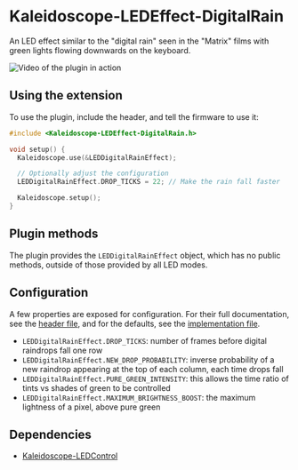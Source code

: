 # Kaleidoscope-LEDEffect-DigitalRain

An LED effect similar to the "digital rain" seen in the "Matrix" films
with green lights flowing downwards on the keyboard.

![Video of the plugin in action](https://i.imgur.com/LUVFDgT.gif)

## Using the extension

To use the plugin, include the header, and tell the firmware to use it:

```c++
#include <Kaleidoscope-LEDEffect-DigitalRain.h>

void setup() {
  Kaleidoscope.use(&LEDDigitalRainEffect);

  // Optionally adjust the configuration
  LEDDigitalRainEffect.DROP_TICKS = 22; // Make the rain fall faster

  Kaleidoscope.setup();
}
```

## Plugin methods

The plugin provides the `LEDDigitalRainEffect` object, which has no public methods,
outside of those provided by all LED modes.

## Configuration

A few properties are exposed for configuration.
For their full documentation, see the [header file](src/Kaleidoscope-LEDEffect-DigitalRain.h),
and for the defaults, see the [implementation file](src/Kaleidoscope-LEDEffect-DigitalRain.cpp).

- `LEDDigitalRainEffect.DROP_TICKS`:
  number of frames before digital raindrops fall one row
- `LEDDigitalRainEffect.NEW_DROP_PROBABILITY`:
  inverse probability of a new raindrop appearing at the top of each column,
  each time drops fall
- `LEDDigitalRainEffect.PURE_GREEN_INTENSITY`:
  this allows the time ratio of tints vs shades of green to be controlled
- `LEDDigitalRainEffect.MAXIMUM_BRIGHTNESS_BOOST`:
  the maximum lightness of a pixel, above pure green

## Dependencies

* [Kaleidoscope-LEDControl](https://github.com/keyboardio/Kaleidoscope-LEDControl)
